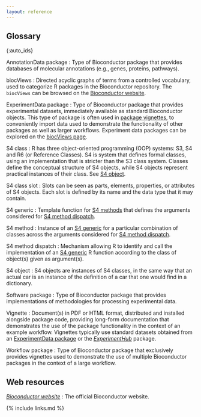 ```yaml
---
layout: reference
---
```


## Glossary

{:auto_ids}

AnnotationData package
:   Type of Bioconductor package that provides databases of molecular annotations (e.g., genes, proteins, pathways).

biocViews
:   Directed acyclic graphs of terms from a controlled vocabulary, used to categorize R packages in the Bioconductor repository.
    The `biocViews` can be browsed on the [Bioconductor website][biocviews-site].

ExperimentData package
:   Type of Bioconductor package that provides experimental datasets, immediately available as standard Bioconductor objects.
    This type of package is often used in [package vignettes](#vignette), to conveniently import data used to demonstrate the functionality of other packages as well as larger workflows.
    Experiment data packages can be explored on the [biocViews page][bioc-experimentdata].

S4 class
:   R has three object-oriented programming (OOP) systems: S3, S4 and R6 (or Reference Classes).
    S4 is system that defines formal classes, using an implementation that is stricter than the S3 class system.
    Classes define the conceptual structure of S4 objects, while S4 objects represent practical instances of their class. See [S4 object](#s4-object).
    
S4 class slot
:   Slots can be seen as parts, elements, properties, or attributes of S4 objects.
    Each slot is defined by its name and the data type that it may contain.

S4 generic
:   Template function for [S4 methods](#s4-method) that defines the arguments considered for [S4 method dispatch](s4-method-dispatch).

S4 method
:   Instance of an [S4 generic](#s4-generic) for a particular combination of classes across the arguments considered for [S4 method dispatch](s4-method-dispatch).

S4 method dispatch
:   Mechanism allowing R to identify and call the implementation of an [S4 generic](#s4-generic) R function according to the class of object(s) given as argument(s).

S4 object
:   S4 objects are instances of S4 classes, in the same way that an actual car is an instance of the definition of a car that one would find in a dictionary.

Software package
:   Type of Bioconductor package that provides implementations of methodologies for processing experimental data.

Vignette
:   Document(s) in PDF or HTML format, distributed and installed alongside package code,
    providing long-form documentation that demonstrates the use of the package functionality in the context of an example workflow.
    Vignettes typically use standard datasets obtained from an [ExperimentData package](#experimentdata-package) or the [_ExperimentHub_](https://bioconductor.org/packages/ExperimentHub/) package.

Workflow package
:   Type of Bioconductor package that exclusively provides vignettes used to demonstrate the use of multiple Bioconductor packages in the context of a large workflow.

## Web resources

*[Bioconductor website][bioconductor-website]*
:   The official Bioconductor website.

[bioconductor-website]: https://bioconductor.org/
[biocviews-site]: https://www.bioconductor.org/packages/release/BiocViews.html
[bioc-experimentdata]: https://www.bioconductor.org/packages/release/BiocViews.html#___ExperimentData

{% include links.md %}
